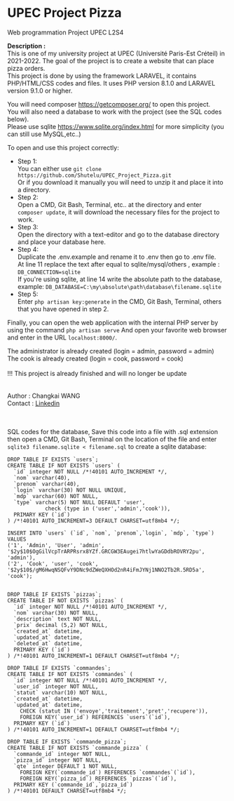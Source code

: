 # UPEC Project Pizza
Web programmation Project UPEC L2S4

**Description :**<br>
This is one of my university project at UPEC (Université Paris-Est Créteil) in 2021-2022.
The goal of the project is to create a website that can place pizza orders.<br>
This project is done by using the framework LARAVEL, it contains PHP/HTML/CSS codes and files.
It uses PHP version 8.1.0 and LARAVEL version 9.1.0 or higher.

You will need composer https://getcomposer.org/ to open this project.<br>
You will also need a database to work with the project (see the SQL codes below).<br>
Please use sqlite https://www.sqlite.org/index.html for more simplicity (you can still use MySQL,etc..)

To open and use this project correctly:
- Step 1:<br>
You can either use `git clone https://github.com/Shutelu/UPEC_Project_Pizza.git`<br>
Or if you download it manually you will need to unzip it and place it into a directory.
- Step 2:<br>
Open a CMD, Git Bash, Terminal, etc.. at the directory and enter `composer update`, it will download the necessary files for the project to work.
- Step 3:<br>
Open the directory with a text-editor and go to the database directory and place your database here.
- Step 4:<br>
Duplicate the .env.example and rename it to .env then go to .env file.<br>
At line 11 replace the text after equal to sqlite/mysql/others , example : `DB_CONNECTION=sqlite`<br>
If you're using sqlite, at line 14 write the absolute path to the database, example: `DB_DATABASE=C:\my\absolute\path\database\filename.sqlite`
- Step 5:<br>
Enter `php artisan key:generate` in the CMD, Git Bash, Terminal, others that you have opened in step 2.

Finally, you can open the web application with the internal PHP server by using the command `php artisan serve` 
And open your favorite web browser and enter in the URL `localhost:8000/`.

The administrator is already created (login = admin, password = admin)<br>
The cook is already created (login = cook, password = cook)
<br>
<br>
!!! This project is already finished and will no longer be update
<br>
<br>
<br>
Author : Changkai WANG<br>
Contact : [Linkedin](https://www.linkedin.com/in/changkaiwang/)
<br>
<br>
<br>

SQL codes for the database, 
Save this code into a file with .sql extension then open a CMD, Git Bash, Terminal on the location of the file 
and enter `sqlite3 filename.sqlite < filename.sql` to create a sqlite database:
```
DROP TABLE IF EXISTS `users`;
CREATE TABLE IF NOT EXISTS `users` (
  `id` integer NOT NULL /*!40101 AUTO_INCREMENT */,
  `nom` varchar(40),
  `prenom` varchar(40),
  `login` varchar(30) NOT NULL UNIQUE,
  `mdp` varchar(60) NOT NULL,
  `type` varchar(5) NOT NULL DEFAULT 'user',
            check (type in ('user','admin','cook')), 
  PRIMARY KEY (`id`)
) /*!40101 AUTO_INCREMENT=3 DEFAULT CHARSET=utf8mb4 */;

INSERT INTO `users` (`id`, `nom`, `prenom`,`login`, `mdp`, `type`) VALUES 
('1', 'Admin', 'User', 'admin', '$2y$10$OgGilVcpTrARPRsrx8YZf.GRCGW3EAugei7htlwYaGDdbROVRY2pu', 'admin'), 
('2', 'Cook', 'user', 'cook', '$2y$10$/gM6HwqNSQFvY9DNc9dZWeQXHOd2nR4iFmJYNj1NNO2Tb2R.5RD5a', 'cook');


DROP TABLE IF EXISTS `pizzas`;
CREATE TABLE IF NOT EXISTS `pizzas` (
  `id` integer NOT NULL /*!40101 AUTO_INCREMENT */,
  `nom` varchar(30) NOT NULL,
  `description` text NOT NULL,
  `prix` decimal (5,2) NOT NULL, 
  `created_at` datetime, 
  `updated_at` datetime, 
  `deleted_at` datetime,
  PRIMARY KEY (`id`)
) /*!40101 AUTO_INCREMENT=1 DEFAULT CHARSET=utf8mb4 */;

DROP TABLE IF EXISTS `commandes`;
CREATE TABLE IF NOT EXISTS `commandes` (
  `id` integer NOT NULL /*!40101 AUTO_INCREMENT */,
  `user_id` integer NOT NULL,
  `statut` varchar(10) NOT NULL,
  `created_at` datetime, 
  `updated_at` datetime, 
    CHECK (statut IN ('envoye','traitement','pret','recupere')), 
    FOREIGN KEY(`user_id`) REFERENCES `users`(`id`),
  PRIMARY KEY (`id`)
) /*!40101 AUTO_INCREMENT=1 DEFAULT CHARSET=utf8mb4 */;

DROP TABLE IF EXISTS `commande_pizza`;
CREATE TABLE IF NOT EXISTS `commande_pizza` (
  `commande_id` integer NOT NULL,
  `pizza_id` integer NOT NULL,
  `qte` integer DEFAULT 1 NOT NULL,
    FOREIGN KEY(`commande_id`) REFERENCES `commandes`(`id`),
    FOREIGN KEY(`pizza_id`) REFERENCES `pizzas`(`id`),
  PRIMARY KEY (`commande_id`,`pizza_id`)
) /*!40101 DEFAULT CHARSET=utf8mb4 */;
```
